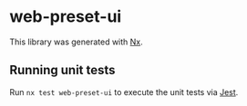 # web-preset-ui

This library was generated with [Nx](https://nx.dev).

## Running unit tests

Run `nx test web-preset-ui` to execute the unit tests via [Jest](https://jestjs.io).
